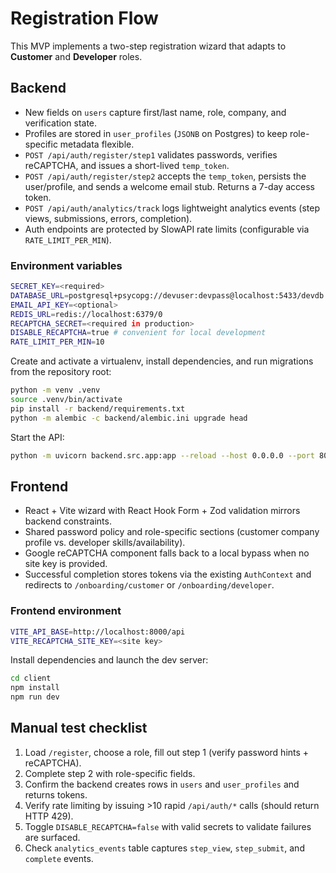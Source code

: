 # Registration Flow

This MVP implements a two-step registration wizard that adapts to **Customer** and **Developer** roles.

## Backend

- New fields on `users` capture first/last name, role, company, and verification state.
- Profiles are stored in `user_profiles` (`JSONB` on Postgres) to keep role-specific metadata
 flexible.
- `POST /api/auth/register/step1` validates passwords, verifies reCAPTCHA, and issues a short-lived
 `temp_token`.
- `POST /api/auth/register/step2` accepts the `temp_token`, persists the user/profile, and sends a welcome email stub.
 Returns a 7-day access token.
- `POST /api/auth/analytics/track` logs lightweight analytics events (step views, submissions, errors, completion).
- Auth endpoints are protected by SlowAPI rate limits (configurable via `RATE_LIMIT_PER_MIN`).

### Environment variables

```bash
SECRET_KEY=<required>
DATABASE_URL=postgresql+psycopg://devuser:devpass@localhost:5433/devdb
EMAIL_API_KEY=<optional>
REDIS_URL=redis://localhost:6379/0
RECAPTCHA_SECRET=<required in production>
DISABLE_RECAPTCHA=true # convenient for local development
RATE_LIMIT_PER_MIN=10
```

Create and activate a virtualenv, install dependencies, and run migrations from the repository root:

```bash
python -m venv .venv
source .venv/bin/activate
pip install -r backend/requirements.txt
python -m alembic -c backend/alembic.ini upgrade head
```

Start the API:

```bash
python -m uvicorn backend.src.app:app --reload --host 0.0.0.0 --port 8000
```

## Frontend

- React + Vite wizard with React Hook Form + Zod validation mirrors backend constraints.
- Shared password policy and role-specific sections (customer company profile vs. developer skills/availability).
- Google reCAPTCHA component falls back to a local bypass when no site key is provided.
- Successful completion stores tokens via the existing `AuthContext` and redirects to `/onboarding/customer` or `/onboarding/developer`.

### Frontend environment

```bash
VITE_API_BASE=http://localhost:8000/api
VITE_RECAPTCHA_SITE_KEY=<site key>
```

Install dependencies and launch the dev server:

```bash
cd client
npm install
npm run dev
```

## Manual test checklist

1. Load `/register`, choose a role, fill out step 1 (verify password hints + reCAPTCHA).
1. Complete step 2 with role-specific fields.
1. Confirm the backend creates rows in `users` and `user_profiles` and returns tokens.
1. Verify rate limiting by issuing >10 rapid `/api/auth/*` calls (should return HTTP 429).
1. Toggle `DISABLE_RECAPTCHA=false` with valid secrets to validate failures are surfaced.
1. Check `analytics_events` table captures `step_view`, `step_submit`, and `complete` events.
